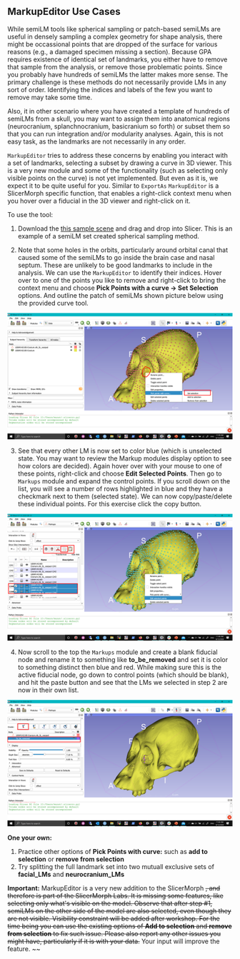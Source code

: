 ## MarkupEditor Use Cases

While semiLM tools like spherical sampling or patch-based semiLMs are useful in densely sampling a complex geometry for shape analysis, there might be occassional points that are dropped of the surface for various reasons (e.g., a damaged specimen missing a section). Because GPA requires existence of identical set of landmarks, you either have to remove that sample from the analysis, or remove those problematic points. Since you probably have hundreds of semiLMs the latter makes more sense. The primary challenge is these methods do not necessarily provide LMs in any sort of order. Identifying the indices and labels of the few you want to remove may take some time. 

Also, it in other scenario where you have created a template of hundreds of semiLMs from a skull, you may want to assign them into anatomical regions (neurocranium, splanchnocranium, basicranium so forth) or subset them so that you can run integration and/or modularity analyses. Again, this is not easy task, as the landmarks are not necessarily in any order.

`MarkupEditor` tries to address these concerns by enabling you interact with a set of landmarks, selecting a subset by drawing a curve in 3D viewer. This is a very new module and some of the functionality (such as selecting only visible points on the curve) is not yet implemented. But even as it is, we expect it to be quite useful for you. Similar to `ExportAs` `MarkupEditor` is a SlicerMorph specific function, that enables a right-click context menu when you hover over a fiducial in the 3D viewer and right-click on it.  

To use the tool:

1. Download the [this sample scene](https://app.box.com/s/js6pzazedgr0wqe0ibrcwqpaf6jsd7r2) and drag and drop into Slicer. This is an example of a semiLM set created spherical sampling method. 

2. Note that some holes in the orbits, particularly around orbital canal that caused some of the semiLMs to go inside the brain case and nasal septum. These are unlikely to be good landmarks to include in the analysis. We can use the `MarkupEditor` to identify their indices. Hover over to one of the points you like to remove and right-click to bring the context menu and choose **Pick Points with a curve -> Set Selection** options. And outline the patch of semiLMs shown picture below using the provided curve tool.

<img src="MarkupEditor1.png">

3. See that every other LM is now set to color blue (which is unselected state. You may want to review the Markup modules display option to see how colors are decided). Again hover over with your mouse to one of these points, right-click and choose **Edit Selected Points**. Then go to `Markups` module and expand the control points. If you scroll down on the list, you will see a number of rows highlighted in blue and they have a checkmark next to them (selected state). We can now copy/paste/delete these individual points. For this exercise click the copy button.

<img src="MarkupEditor2.png">

4. Now scroll to the top the `Markups` module and create a blank fiducial node and rename it to something like **to_be_removed** and set it is color to something distinct then blue and red. While making sure this is the active fiducial node, go down to control points (which should be blank), and hit the paste button and see that the LMs we selected in step 2 are now in their own list. 

<img src="MarkupEditor3.png">

**One your own:** 

1. Practice other options of **Pick Points with curve:** such as **add to selection** or **remove from selection**
2. Try splitting the full landmark set into two mutuall exclusive sets of **facial_LMs** and **neurocranium_LMs** 

**Important:** MarkupEditor is a very new addition to the SlicerMorph ~~, and therefore is part of the SlicerMorph Labs. It is missing some features, like selecting only what's visible on the model. Observe that after step #1, semiLMs on the other side of the model are also selected, even though they are not visible. Visibility constraint will be added after workshop. For the time being you can use the existing options of **Add to selection** and **remove from selection** to fix such issue. Please also report any other issues you might have, particularly if it is with your data.~~ Your input will improve the feature. ~~

